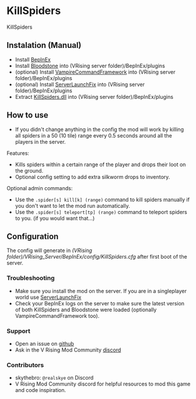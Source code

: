 # KillSpiders

KillSpiders 

## Instalation (Manual)

* Install [BepInEx](https://docs.bepinex.dev/master/articles/user_guide/installation/index.html)
* Install [Bloodstone](https://v-rising.thunderstore.io/package/deca/Bloodstone) into (VRising server folder)/BepInEx/plugins
* (optional) Install [VampireCommandFramework](https://v-rising.thunderstore.io/package/deca/VampireCommandFramework/) into (VRising server folder)/BepInEx/plugins
* (optional) Install [ServerLaunchFix](https://v-rising.thunderstore.io/package/Mythic/ServerLaunchFix/) into (VRising server folder)/BepInEx/plugins
* Extract [KillSpiders.dll](https://github.com/skythebro/VRisingKillSpiders/releases) into (VRising server folder)/BepInEx/plugins

## How to use

* If you didn't change anything in the config the mod will work by killing all spiders in a 50 (10 tile) range every 0.5 seconds around all the players in the server.

Features:
  - Kills spiders within a certain range of the player and drops their loot on the ground.
  - Optional config setting to add extra silkworm drops to inventory.

Optional admin commands:
  - Use the `.spider[s] kill[k] (range)` command to kill spiders manually if you don't want to let the mod run automatically.
  - Use the `.spider[s] teleport[tp] (range)` command to teleport spiders to you. (if you would want that...)

## Configuration
The config will generate in _(VRising folder)/VRising_Server/BepInEx/config/KillSpiders.cfg_ after first boot of the server.

### Troubleshooting

- Make sure you install the mod on the server. If you are in a singleplayer world use [ServerLaunchFix](https://v-rising.thunderstore.io/package/Mythic/ServerLaunchFix/)
- Check your BepInEx logs on the server to make sure the latest version of both KillSpiders and Bloodstone were loaded (optionally VampireCommandFramework too).

### Support
- Open an issue on [github](https://github.com/skythebro/KillSpidersVRising/issues)
- Ask in the V Rising Mod Community [discord](https://vrisingmods.com/discord)



### Contributors
- skythebro: `@realskye` on Discord
- V Rising Mod Community discord for helpful resources to mod this game and code inspiration.